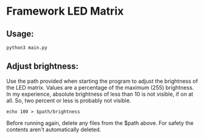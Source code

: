 # Framework LED Matrix

## Usage:

```shell
python3 main.py
```

## Adjust brightness:

Use the path provided when starting the program to adjust the brightness of the LED matrix.
Values are a percentage of the maximum (255) brightness.
In my experience, absolute brightness of less than 10 is not visible, if on at all.
So, two percent or less is probably not visible.

```shell
echo 100 > $path/brightness
```

Before running again, delete any files from the $path above.
For safety the contents aren't automatically deleted.
